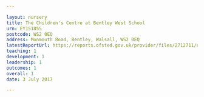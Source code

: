 ```yaml
---

layout: nursery
title: The Children's Centre at Bentley West School
urn: EY151855
postcode: WS2 0EQ
address: Monmouth Road, Bentley, Walsall, WS2 0EQ
latestReportUrl: https://reports.ofsted.gov.uk/provider/files/2712711/urn/EY151855.pdf
teaching: 1
development: 1
leadership: 1
outcomes: 1
overall: 1
date: 3 July 2017

---
```

